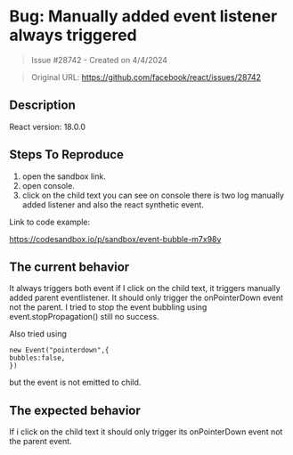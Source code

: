 # Bug:  Manually added event listener always triggered

> Issue #28742 - Created on 4/4/2024

> Original URL: https://github.com/facebook/react/issues/28742

## Description


React version:  18.0.0

## Steps To Reproduce

1. open the sandbox link.
2. open console.
3. click on the child text you can see on console there is two log manually added listener and also the react synthetic event.

Link to code example:

https://codesandbox.io/p/sandbox/event-bubble-m7x98y


## The current behavior
It always triggers both event if I click on the child text, it triggers manually added parent eventlistener. It should only trigger the onPointerDown event not the parent. I tried to stop the event bubbling using event.stopPropagation() still no success.

Also tried using

```
new Event("pointerdown",{
bubbles:false,
}) 
```

but the event is not emitted to child.




## The expected behavior

If i click on the child text it should only trigger its onPointerDown event not the parent event.



